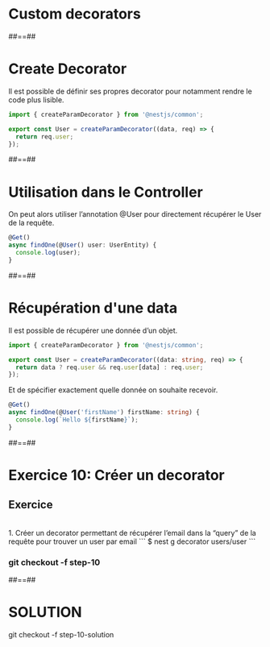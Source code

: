 <!-- .slide: class="transition-orange sfeir-bg-white-4" -->

# Custom decorators

##==##
<!-- .slide: class="with-code" -->

# Create Decorator
Il est possible de définir ses propres decorator pour notamment rendre le code plus lisible.

```typescript
import { createParamDecorator } from '@nestjs/common';

export const User = createParamDecorator((data, req) => {
  return req.user;
});
```
<!-- .slide: class="big-code" -->

##==##
<!-- .slide: class="with-code" -->

# Utilisation dans le Controller
On peut alors utiliser l’annotation @User pour directement récupérer le User de la requête.

```typescript
@Get()
async findOne(@User() user: UserEntity) {
  console.log(user);
}
```
<!-- .slide: class="big-code" -->

##==##
<!-- .slide: class="with-code" -->

# Récupération d'une data
Il est possible de récupérer une donnée d’un objet.

```typescript
import { createParamDecorator } from '@nestjs/common';

export const User = createParamDecorator((data: string, req) => {
  return data ? req.user && req.user[data] : req.user;
});
```

Et de spécifier exactement quelle donnée on souhaite recevoir.

```typescript
@Get()
async findOne(@User('firstName') firstName: string) {
  console.log(`Hello ${firstName}`);
}
```
<!-- .slide: class="big-code" -->

##==##
<!-- .slide: class="exercice sfeir-bg-pink" -->

# Exercice 10: Créer un decorator
## Exercice

<br>
1. Créer un decorator permettant de récupérer l’email dans la “query” de la requête pour trouver un user par email
   ```
    $ nest g decorator users/user
  ```
<br>

### git checkout -f step-10

##==##
<!-- .slide: class="sfeir-bg-white-4" -->

# SOLUTION
  <div class="full-center">git checkout -f step-10-solution</div>

